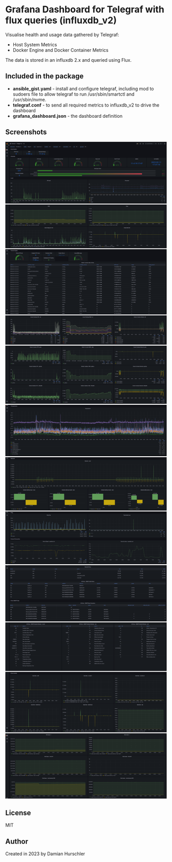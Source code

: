 # Grafana Dashboard for Telegraf with flux queries (influxdb_v2)

Visualise health and usage data gathered by Telegraf:
- Host System Metrics
- Docker Engine and Docker Container Metrics

The data is stored in an influxdb 2.x and queried using Flux.

## Included in the package

- **ansible_gist.yaml** - install and configure telegraf, including mod to sudoers file to allow telegraf to run /usr/sbin/smartctl and /usr/sbin/nvme.
- **telegraf.conf** - to send all required metrics to influxdb_v2 to drive the dashboard
- **grafana_dashboard.json** - the dashboard definition

## Screenshots

![Screenshot](screenshots/Screenshot%20from%202023-02-11%2017-37-46.png)
![Screenshot](screenhot/../screenshots/Screenshot%20from%202023-02-11%2017-38-05.png)
![Screenshot](screenshot/../screenshots/Screenshot%20from%202023-02-13%2022-52-55.png)
![Screenshot](screenshot/../screenshots/Screenshot%20from%202023-02-13%2022-53-18.png)
![Screenshot](screenshot/../screenshots/Screenshot%20from%202023-02-13%2022-54-01.png)
![Screenshot](screenhot/../screenshots/Screenshot%20from%202023-02-11%2017-38-17.png)
![Screenshot](screenhot/../screenshots/Screenshot%20from%202023-02-11%2017-38-47.png)
![Screenshot](screenshot/../screenshots/Screenshot%20from%202023-02-11%2017-39-24.png)
![Screenshot](screenshot/../screenshots/Screenshot%20from%202023-02-11%2017-40-15.png)
![Screenshot](screenshot/../screenshots/Screenshot%20from%202023-02-11%2017-40-29.png)
![Screenshot](screenshot/../screenshots/Screenshot%20from%202023-02-11%2017-42-05.png)
![Screenshot](screenshot/../screenshots/Screenshot%20from%202023-02-11%2017-42-40.png)

## License

MIT

## Author

Created in 2023 by Damian Hurschler